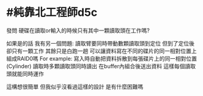 # #純靠北工程師d5c



發問
硬碟在讀取or輸入的時候只有其中一顆讀取頭在工作嗎?

如果是的話  我有另一個問題:
讀取臂要同時帶動數顆讀取頭到定位    但到了定位後卻只有一顆工作  其餘只是白跑一趟
可以讓資料寫在不同的碟片的同一相對位置上  組成RAID0嗎
For example:
寫入時自動把資料拆散到每張碟片上的同一相對位置 (Cylinder)
讀取時多顆讀取頭同時讀出
在buffer內組合後送出資料
這樣每個讀取頭就能同時運作


這構想很簡單 但我似乎沒看過這樣的設計    是有什麼困難嗎
